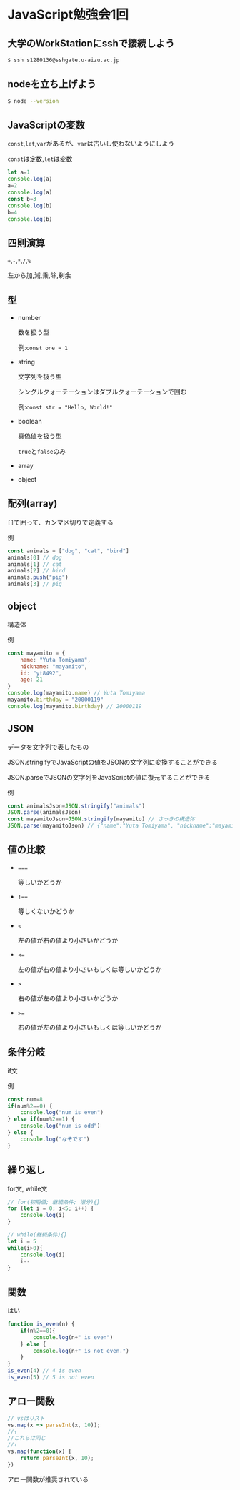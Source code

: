 # JavaScript勉強会1回



## 大学のWorkStationにsshで接続しよう

```bash
$ ssh s1280136@sshgate.u-aizu.ac.jp
```





## nodeを立ち上げよう

```bash
$ node --version
```





## JavaScriptの変数

`const`,`let`,`var`があるが、`var`は古いし使わないようにしよう

`const`は定数,`let`は変数



```javascript
let a=1
console.log(a)
a=2
console.log(a)
const b=3
console.log(b)
b=4
console.log(b)
```



## 四則演算

`+`,`-`,`*`,`/`,`%`

左から加,減,乗,除,剰余



## 型

- number

  数を扱う型

  例:`const one = 1`

- string

  文字列を扱う型

  シングルクォーテーションはダブルクォーテーションで囲む

  例:`const str = "Hello, World!"`

- boolean

  真偽値を扱う型

  `true`と`false`のみ

- array

- object



## 配列(array)

`[]`で囲って、カンマ区切りで定義する

例

```javascript
const animals = ["dog", "cat", "bird"]
animals[0] // dog
animals[1] // cat
animals[2] // bird
animals.push("pig")
animals[3] // pig
```



## object

構造体

例

```javascript
const mayamito = {
    name: "Yuta Tomiyama",
    nickname: "mayamito",
    id: "yt8492",
    age: 21
}
console.log(mayamito.name) // Yuta Tomiyama
mayamito.birthday = "20000119"
console.log(mayamito.birthday) // 20000119
```



## JSON

データを文字列で表したもの

JSON.stringifyでJavaScriptの値をJSONの文字列に変換することができる

JSON.parseでJSONの文字列をJavaScriptの値に復元することができる



例

```javascript
const animalsJson=JSON.stringify("animals")
JSON.parse(animalsJson)
const mayamitoJson=JSON.stringify(mayamito) // さっきの構造体
JSON.parse(mayamitoJson) // {"name":"Yuta Tomiyama", "nickname":"mayamito"}
```





## 値の比較

- `===`

  等しいかどうか

- `!==`

  等しくないかどうか

- `<`

  左の値が右の値より小さいかどうか

- `<=`

  左の値が右の値より小さいもしくは等しいかどうか

- `>`

  右の値が左の値より小さいかどうか

- `>=`

  右の値が左の値より小さいもしくは等しいかどうか



## 条件分岐

if文

例

```javascript
const num=8
if(num%2==0) {
    console.log("num is even")
} else if(num%2==1) {
    console.log("num is odd")
} else {
    console.log("なぞです")
}
```



## 繰り返し

for文, while文

```javascript
// for(初期値; 継続条件; 増分){}
for (let i = 0; i<5; i++) {
    console.log(i)
}

// while(継続条件){}
let i = 5
while(i>0){
    console.log(i)
    i--
}
```



## 関数

はい

```js
function is_even(n) {
    if(n%2==0){
        console.log(n+" is even")
    } else {
        console.log(n+" is not even.")
    }
}
is_even(4) // 4 is even
is_even(5) // 5 is not even
```



## アロー関数

```js
// vsはリスト
vs.map(x => parseInt(x, 10));
//↑
//これらは同じ
//↓
vs.map(function(x) {
    return parseInt(x, 10);
})
```

アロー関数が推奨されている

